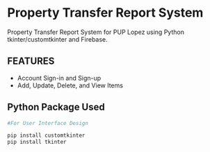 # Property Transfer Report System
Property Transfer Report System for PUP Lopez using Python tkinter/customtkinter and Firebase.

## FEATURES
- Account Sign-in and Sign-up
- Add, Update, Delete, and View Items

## Python Package Used

```bash
#For User Interface Design

pip install customtkinter
pip install tkinter

